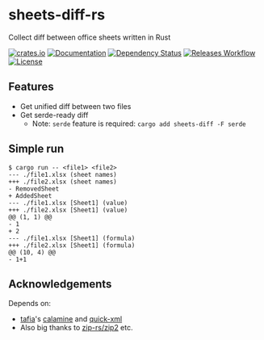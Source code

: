 # sheets-diff-rs

Collect diff between office sheets written in Rust

[![crates.io](https://img.shields.io/crates/v/sheets-diff?label=latest)](https://crates.io/crates/sheets-diff)
[![Documentation](https://docs.rs/sheets-diff/badge.svg?version=latest)](https://docs.rs/sheets-diff/latest)
[![Dependency Status](https://deps.rs/crate/sheets-diff/latest/status.svg)](https://deps.rs/crate/sheets-diff/latest)
[![Releases Workflow](https://github.com/nabbisen/sheets-diff-rs/actions/workflows/release.yml/badge.svg)](https://github.com/nabbisen/sheets-diff-rs/actions/workflows/)
[![License](https://img.shields.io/github/license/nabbisen/sheets-diff-rs)](https://github.com/nabbisen/sheets-diff-rs/blob/main/LICENSE)

## Features

- Get unified diff between two files
- Get serde-ready diff
    - Note: `serde` feature is required: `cargo add sheets-diff -F serde`

## Simple run

```console
$ cargo run -- <file1> <file2>
--- ./file1.xlsx (sheet names)
+++ ./file2.xlsx (sheet names)
- RemovedSheet
+ AddedSheet
--- ./file1.xlsx [Sheet1] (value)
+++ ./file2.xlsx [Sheet1] (value)
@@ (1, 1) @@
- 1
+ 2
--- ./file1.xlsx [Sheet1] (formula)
+++ ./file2.xlsx [Sheet1] (formula)
@@ (10, 4) @@
- 1+1
```

## Acknowledgements

Depends on:

- [tafia](https://github.com/tafia)'s [calamine](https://github.com/tafia/calamine) and [quick-xml](https://github.com/tafia/quick-xml)
- Also big thanks to [zip-rs/zip2](https://github.com/zip-rs/zip2) etc.
